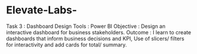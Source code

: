 # Elevate-Labs-
Task 3 : Dashboard Design
Tools : Power BI
Objective : Design an interactive dashboard for business stakeholders.
Outcome : I learn to create dashboards that inform business decisions and KPI, Use of slicers/ filters for interactivity and add cards for total/ summary.
